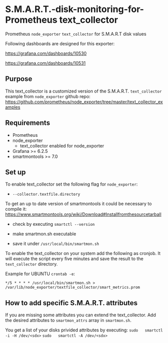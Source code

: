 # S.M.A.R.T.-disk-monitoring-for-Prometheus text_collector

Prometheus `node_exporter` `text_collector` for S.M.A.R.T disk values

Following dashboards are designed for this exporter:

https://grafana.com/dashboards/10530

https://grafana.com/dashboards/10531

## Purpose
This text_collector is a customized version of the S.M.A.R.T. `text_collector` example from `node_exporter` github repo:
https://github.com/prometheus/node_exporter/tree/master/text_collector_examples

## Requirements
- Prometheus
- node_exporter
  - text_collector enabled for node_exporter
- Grafana >= 6.2.5
- smartmontools >= 7.0

## Set up
To enable text_collector set the following flag for `node_exporter`:
- `--collector.textfile.directory`

To get an up to date version of smartmontools it could be necessary to compile it:
https://www.smartmontools.org/wiki/Download#Installfromthesourcetarball

- check by executing `smartctl --version`

- make smartmon.sh executable

- save it under `/usr/local/bin/smartmon.sh`

To enable the text_collector on your system add the following as cronjob.
It will execute the script every five minutes and save the result to the `text_collector` directory.

Example for UBUNTU `crontab -e`:

`*/5 * * * * /usr/local/bin/smartmon.sh > /var/lib/node_exporter/textfile_collector/smart_metrics.prom`

## How to add specific S.M.A.R.T. attributes
If you are missing some attributes you can extend the text_collector.
Add the desired attributes to `smartmon_attrs` array in `smartmon.sh`.

You get a list of your disks privided attributes by executing:
`sudo 	smartctl -i -H /dev/<sdx>`
`sudo 	smartctl -A /dev/<sdx>`


